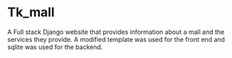 # Tk_mall
A Full stack Django website that provides information about a mall and the services they provide.
A modified template was used for the front end and sqlite was used for the backend. 
